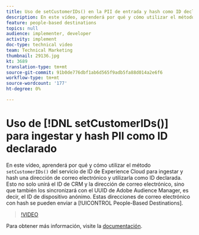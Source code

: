 ```yaml
---
title: Uso de setCustomerIDs() en la PII de entrada y hash como ID declarado
description: En este vídeo, aprenderá por qué y cómo utilizar el método setCustomerIDs() del servicio de ID de Experience Cloud para ingestar y hash una dirección de correo electrónico y utilizarla como ID declarada. Esto no solo unirá el ID de CRM y la dirección de correo electrónico, sino que también los sincronizará con el UUID de Adobe Audience Manager, es decir, el ID de dispositivo anónimo. Estas direcciones de correo electrónico con hash se pueden enviar a destinos basados en personas.
feature: people-based destinations
topics: null
audience: implementer, developer
activity: implement
doc-type: technical video
team: Technical Marketing
thumbnail: 29136.jpg
kt: 3689
translation-type: tm+mt
source-git-commit: 91b0de776dbf1ab6d565f9adb5fa88d014a2e6f6
workflow-type: tm+mt
source-wordcount: '177'
ht-degree: 0%

---
```



# Uso de [!DNL setCustomerIDs()] para ingestar y hash PII como ID declarado

En este vídeo, aprenderá por qué y cómo utilizar el método `setCustomerIDs()` del servicio de ID de Experience Cloud para ingestar y hash una dirección de correo electrónico y utilizarla como ID declarada. Esto no solo unirá el ID de CRM y la dirección de correo electrónico, sino que también los sincronizará con el UUID de Adobe Audience Manager, es decir, el ID de dispositivo anónimo. Estas direcciones de correo electrónico con hash se pueden enviar a [!UICONTROL People-Based Destinations].

>[!VIDEO](https://video.tv.adobe.com/v/29136/?quality=12)

Para obtener más información, visite la [documentación](https://docs.adobe.com/content/help/en/id-service/using/reference/hashing-support.html).
